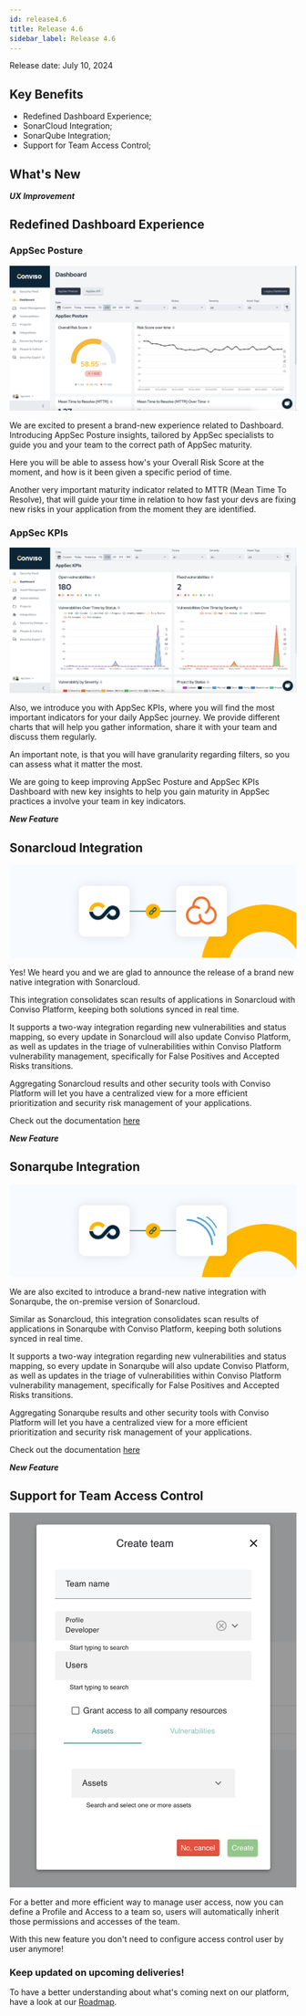 ```yaml
---
id: release4.6
title: Release 4.6
sidebar_label: Release 4.6
---
```


Release date: July 10, 2024

## Key Benefits

*   Redefined Dashboard Experience;
*   SonarCloud Integration;
*   SonarQube Integration;
*   Support for Team Access Control;


## What's New


**_UX Improvement_**

## Redefined Dashboard Experience

### AppSec Posture
<div style={{textAlign:'center'}}>

![img](../../static/img/release46-dashboard-1.png)

</div>

We are excited to present a brand-new experience related to Dashboard.
Introducing AppSec Posture insights, tailored by AppSec specialists to guide you and your team to the correct path of AppSec maturity.

Here you will be able to assess how's your Overall Risk Score at the moment, and how is it been given a specific period of time.

Another very important maturity indicator related to MTTR (Mean Time To Resolve), that will guide your time in relation to how fast your devs are fixing new risks in your application from the moment they are identified.

### AppSec KPIs

<div style={{textAlign:'center'}}>

![img](../../static/img/release46-dashboard-2.png)

</div>

Also, we introduce you with AppSec KPIs, where you will find the most important indicators for your daily AppSec journey.
We provide different charts that will help you gather information, share it with your team and discuss them regularly.

An important note, is that you will have granularity regarding filters, so you can assess what it matter the most.

We are going to keep improving AppSec Posture and AppSec KPIs Dashboard with new key insights to help you gain maturity in AppSec practices a involve your team in key indicators.


**_New Feature_**

## Sonarcloud Integration

<div style={{textAlign:'center'}}>

![img](../../static/img/release46-sonarcloud.png)

</div>

Yes! We heard you and we are glad to announce the release of a brand new native integration with Sonarcloud.

This integration consolidates scan results of applications in Sonarcloud with Conviso Platform, keeping both solutions synced in real time.

It supports a two-way integration regarding new vulnerabilities and status mapping, so every update in Sonarcloud will also update Conviso Platform, as well as updates in the triage of vulnerabilities within Conviso Platform vulnerability management, specifically for False Positives and Accepted Risks transitions.

Aggregating Sonarcloud results and other security tools with Conviso Platform will let you have a centralized view for a more efficient prioritization and security risk management of your applications. 

Check out the documentation [here](https://docs.convisoappsec.com/integrations/sonarcloud/)

**_New Feature_**

## Sonarqube Integration

<div style={{textAlign:'center'}}>

![img](../../static/img/release46-sonarqube.png)

</div>

We are also excited to introduce a brand-new native integration with Sonarqube, the on-premise version of Sonarcloud.

Similar as Sonarcloud, this integration consolidates scan results of applications in Sonarqube with Conviso Platform, keeping both solutions synced in real time.

It supports a two-way integration regarding new vulnerabilities and status mapping, so every update in Sonarqube will also update Conviso Platform, as well as updates in the triage of vulnerabilities within Conviso Platform vulnerability management, specifically for False Positives and Accepted Risks transitions.

Aggregating Sonarqube results and other security tools with Conviso Platform will let you have a centralized view for a more efficient prioritization and security risk management of your applications.  

Check out the documentation [here](https://docs.convisoappsec.com/integrations/sonarqube/)

**_New Feature_**

## Support for Team Access Control

<div style={{textAlign:'center'}}>

![img](../../static/img/release46-teams-access-control.png)

</div>

For a better and more efficient way to manage user access, now you can define a Profile and Access to a team so, users will automatically inherit those permissions and accesses of the team.

With this new feature you don't need to configure access control user by user anymore!


### Keep updated on upcoming deliveries!

To have a better understanding about what's coming next on our platform, have a look at our [Roadmap](https://sharing.clickup.com/3016679/b/h/2w1z7-101803/0f4cd1b4e98d956).